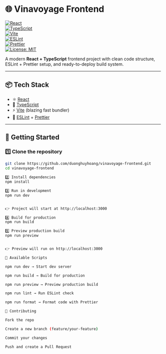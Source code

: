# 🌐 Vinavoyage Frontend

[![React](https://img.shields.io/badge/React-18.2.0-61DAFB?logo=react&logoColor=white)](https://react.dev/)  
[![TypeScript](https://img.shields.io/badge/TypeScript-4.9-3178C6?logo=typescript&logoColor=white)](https://www.typescriptlang.org/)  
[![Vite](https://img.shields.io/badge/Vite-5.x-646CFF?logo=vite&logoColor=white)](https://vitejs.dev/)  
[![ESLint](https://img.shields.io/badge/ESLint-8.x-4B32C3?logo=eslint&logoColor=white)](https://eslint.org/)  
[![Prettier](https://img.shields.io/badge/Prettier-2.x-F7B93E?logo=prettier&logoColor=black)](https://prettier.io/)  
[![License: MIT](https://img.shields.io/badge/License-MIT-green.svg)](LICENSE)

A modern **React + TypeScript** frontend project with clean code structure, ESLint + Prettier setup, and ready-to-deploy build system.  

---

## 📦 Tech Stack
- ⚛️ [React](https://react.dev/)  
- 📘 [TypeScript](https://www.typescriptlang.org/)  
- ⚡ [Vite](https://vitejs.dev/) (blazing fast bundler)  
- 🎨 [ESLint](https://eslint.org/) + [Prettier](https://prettier.io/)  

---

## 🚀 Getting Started

### 1️⃣ Clone the repository
```bash
git clone https://github.com/duonghuyhoang/vinavoyage-frontend.git
cd vinavoyage-frontend

2️⃣ Install dependencies
npm install

3️⃣ Run in development
npm run dev


👉 Project will start at http://localhost:3000

4️⃣ Build for production
npm run build

5️⃣ Preview production build
npm run preview


👉 Preview will run on http://localhost:3000

🔧 Available Scripts

npm run dev → Start dev server

npm run build → Build for production

npm run preview → Preview production build

npm run lint → Run ESLint check

npm run format → Format code with Prettier

🤝 Contributing

Fork the repo

Create a new branch (feature/your-feature)

Commit your changes

Push and create a Pull Request
